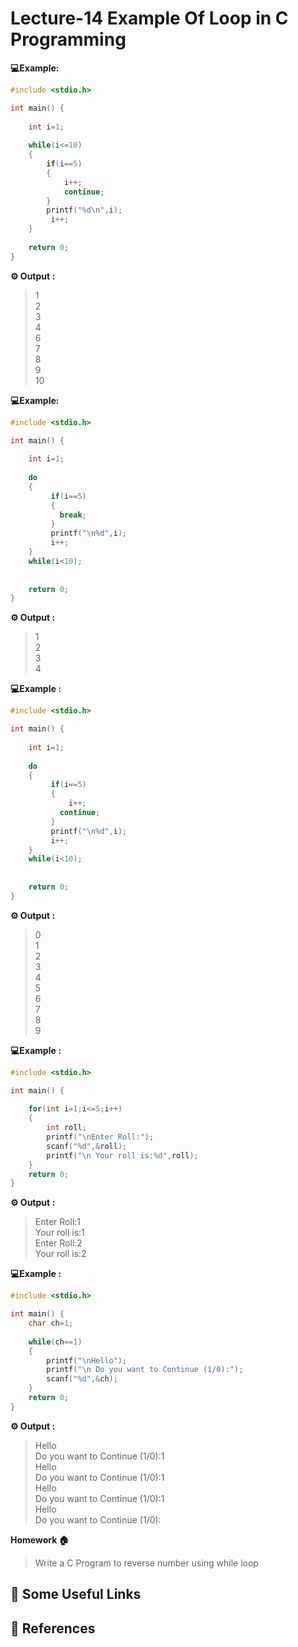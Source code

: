 # Lecture-14 Example Of Loop in C Programming 

**💻Example:**

```c
#include <stdio.h>

int main() {
    
    int i=1;
    
    while(i<=10)
    {
        if(i==5)
        {
            i++;
            continue;
        }
        printf("%d\n",i);
         i++;
    }
    
    return 0;
}
```
**⚙️ Output :** 
>1           
2       
3         
4         
6           
7           
8         
9      
10             


**💻Example:**

```c
#include <stdio.h>

int main() {
    
    int i=1;
    
    do
    {
         if(i==5)
         {
           break;
         }
         printf("\n%d",i);
         i++;
    }
    while(i<10);
    
    
    return 0;
}
```
**⚙️ Output :** 
>1       
2        
3       
4      
                   
**💻Example :**

```c
#include <stdio.h>

int main() {
    
    int i=1;
    
    do
    {
         if(i==5)
         {
             i++;
           continue;
         }
         printf("\n%d",i);
         i++;
    }
    while(i<10);
    
    
    return 0;
}
```
**⚙️ Output :** 
>0     
1     
2      
3    
4   
5    
6    
7    
8   
9

**💻Example :**

```c
#include <stdio.h>

int main() {
    
    for(int i=1;i<=5;i++)
    {
        int roll;
        printf("\nEnter Roll:");
        scanf("%d",&roll);
        printf("\n Your roll is:%d",roll);
    }
    return 0;
}
```
**⚙️ Output :** 
>Enter Roll:1    
Your roll is:1   
Enter Roll:2   
Your roll is:2 

**💻Example :**

```c
#include <stdio.h>

int main() { 
    char ch=1;
    
    while(ch==1)
    {
        printf("\nHello");
        printf("\n Do you want to Continue (1/0):");
        scanf("%d",&ch);
    }
    return 0;
}
```
**⚙️ Output :** 
>Hello     
 Do you want to Continue (1/0):1     
 Hello                          
 Do you want to Continue (1/0):1        
 Hello  
 Do you want to Continue (1/0):1     
 Hello        
 Do you want to Continue (1/0): 

 **Homework 🏠**
 > Write a C Program to reverse number using while loop 

## 🔗 Some Useful Links

## 📖 References
